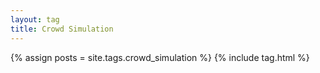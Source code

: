 ```yaml
---
layout: tag
title: Crowd Simulation
---
```


{% assign posts = site.tags.crowd_simulation %}
{% include tag.html %}